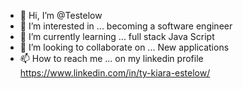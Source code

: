 - 👋 Hi, I’m @Testelow
- 👀 I’m interested in ... becoming a software engineer
- 🌱 I’m currently learning ... full stack Java Script
- 💞️ I’m looking to collaborate on ... New applications
- 📫 How to reach me ... on my linkedin profile https://www.linkedin.com/in/ty-kiara-estelow/

<!---
Testelow/Testelow is a ✨ special ✨ repository because its `README.md` (this file) appears on your GitHub profile.
You can click the Preview link to take a look at your changes.
--->
